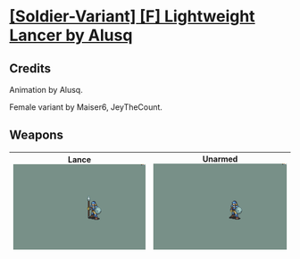 # [\[Soldier-Variant\] \[F\] Lightweight Lancer by Alusq](./)
## Credits

Animation by Alusq. 

Female variant by Maiser6, JeyTheCount.

## Weapons

| <b>Lance</b><br/><img alt="Lance animation" src="./2.%20Lance/Lance.gif"/> | <b>Unarmed</b><br/><img alt="Unarmed animation" src="./8.%20Unarmed/Unarmed.gif"/> |
| :---: | :---: |
